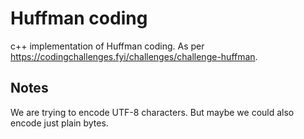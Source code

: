 # Huffman coding

c++ implementation of Huffman coding. As per https://codingchallenges.fyi/challenges/challenge-huffman.

## Notes

We are trying to encode UTF-8 characters. But maybe we could also encode just plain bytes.
